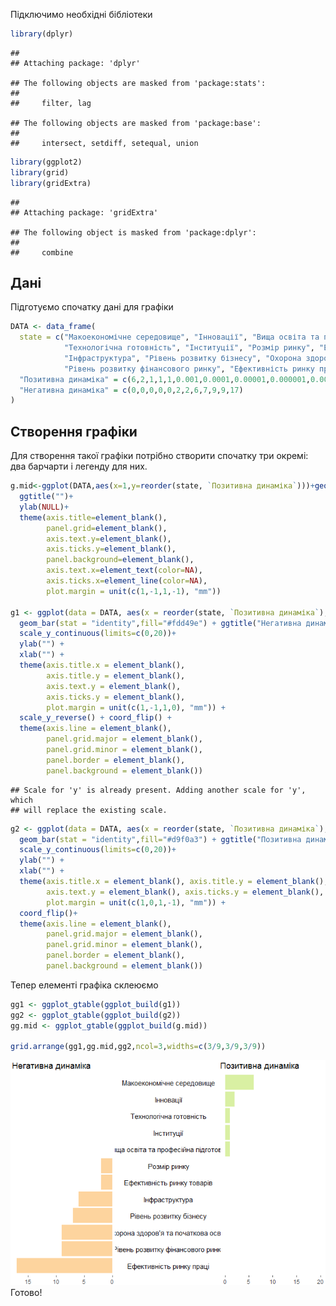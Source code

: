 Підключимо необхідні бібліотеки

``` r
library(dplyr)
```

    ## 
    ## Attaching package: 'dplyr'

    ## The following objects are masked from 'package:stats':
    ## 
    ##     filter, lag

    ## The following objects are masked from 'package:base':
    ## 
    ##     intersect, setdiff, setequal, union

``` r
library(ggplot2)
library(grid)
library(gridExtra)
```

    ## 
    ## Attaching package: 'gridExtra'

    ## The following object is masked from 'package:dplyr':
    ## 
    ##     combine

Дані
----

Підготуємо спочатку дані для графіки

``` r
DATA <- data_frame(
  state = c("Макоекономічне середовище", "Інновації", "Вища освіта та професійна підготовка", 
            "Технологічна готовність", "Інституції", "Розмір ринку", "Ефективність ринку товарів", 
            "Інфраструктура", "Рівень розвитку бізнесу", "Охорона здоров'я та початкова освіта", 
            "Рівень розвитку фінансового ринку", "Ефективність ринку праці"),
  "Позитивна динаміка" = c(6,2,1,1,1,0.001,0.0001,0.00001,0.000001,0.0000001,0.00000001,0),
  "Негативна динаміка" = c(0,0,0,0,0,2,2,6,7,9,9,17)
)
```

Створення графіки
-----------------

Для створення такої графіки потрібно створити спочатку три окремі: два барчарти і легенду для них.

``` r
g.mid<-ggplot(DATA,aes(x=1,y=reorder(state, `Позитивна динаміка`)))+geom_text(aes(label=state))+
  ggtitle("")+
  ylab(NULL)+
  theme(axis.title=element_blank(),
        panel.grid=element_blank(),
        axis.text.y=element_blank(),
        axis.ticks.y=element_blank(),
        panel.background=element_blank(),
        axis.text.x=element_text(color=NA),
        axis.ticks.x=element_line(color=NA),
        plot.margin = unit(c(1,-1,1,-1), "mm"))

g1 <- ggplot(data = DATA, aes(x = reorder(state, `Позитивна динаміка`), y = `Негативна динаміка`)) +
  geom_bar(stat = "identity",fill="#fdd49e") + ggtitle("Негативна динаміка") +
  scale_y_continuous(limits=c(0,20))+
  ylab("") +
  xlab("") +
  theme(axis.title.x = element_blank(), 
        axis.title.y = element_blank(), 
        axis.text.y = element_blank(), 
        axis.ticks.y = element_blank(), 
        plot.margin = unit(c(1,-1,1,0), "mm")) +
  scale_y_reverse() + coord_flip() +
  theme(axis.line = element_blank(),
        panel.grid.major = element_blank(),
        panel.grid.minor = element_blank(),
        panel.border = element_blank(),
        panel.background = element_blank()) 
```

    ## Scale for 'y' is already present. Adding another scale for 'y', which
    ## will replace the existing scale.

``` r
g2 <- ggplot(data = DATA, aes(x = reorder(state, `Позитивна динаміка`), y = `Позитивна динаміка`)) +xlab(NULL)+
  geom_bar(stat = "identity",fill="#d9f0a3") + ggtitle("Позитивна динаміка") +
  scale_y_continuous(limits=c(0,20))+
  ylab("") +
  xlab("") +
  theme(axis.title.x = element_blank(), axis.title.y = element_blank(), 
        axis.text.y = element_blank(), axis.ticks.y = element_blank(),
        plot.margin = unit(c(1,0,1,-1), "mm")) +
  coord_flip()+
  theme(axis.line = element_blank(),
        panel.grid.major = element_blank(),
        panel.grid.minor = element_blank(),
        panel.border = element_blank(),
        panel.background = element_blank())
```

Тепер елементі графіка склеюємо

``` r
gg1 <- ggplot_gtable(ggplot_build(g1))
gg2 <- ggplot_gtable(ggplot_build(g2))
gg.mid <- ggplot_gtable(ggplot_build(g.mid))

grid.arrange(gg1,gg.mid,gg2,ncol=3,widths=c(3/9,3/9,3/9))
```

![](two_side_barchart_files/figure-markdown_github/unnamed-chunk-1-1.png) Готово!
